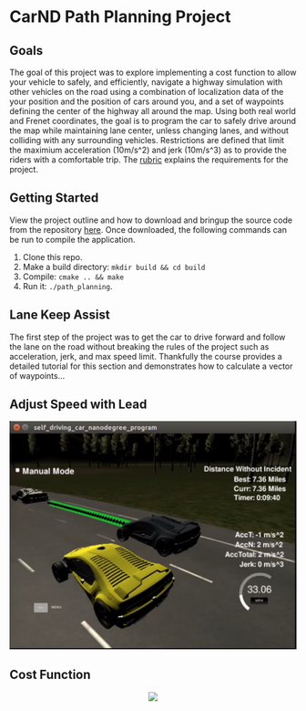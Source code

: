 # CarND Path Planning Project

## Goals
The goal of this project was to explore implementing a cost function to allow your vehicle to safely, and efficiently, navigate a highway simulation with other vehicles on the road using a combination of localization data of the your position and the position of cars around you, and a set of waypoints defining the center of the highway all around the map. Using both real world and Frenet coordinates, the goal is to program the car to safely drive around the map while maintaining lane center, unless changing lanes, and without colliding with any surrounding vehicles. Restrictions are defined that limit the maximium acceleration (10m/s^2) and jerk (10m/s^3) as to provide the riders with a comfortable trip. The [rubric](https://review.udacity.com/#!/rubrics/1020/view) explains the requirements for the project.

## Getting Started
View the project outline and how to download and bringup the source code from the repository [here](https://github.com/djiglesias/CarND-Path-Planning-Project/blob/master/overview.md). Once downloaded, the following commands can be run to compile the application.

1. Clone this repo.
2. Make a build directory: `mkdir build && cd build`
3. Compile: `cmake .. && make`
4. Run it: `./path_planning`.

## Lane Keep Assist
The first step of the project was to get the car to drive forward and follow the lane on the road without breaking the rules of the project such as acceleration, jerk, and max speed limit. Thankfully the course provides a detailed tutorial for this section and demonstrates how to calculate a vector of waypoints...

## Adjust Speed with Lead

<p align="center">
 <img src="./res/full_lap.png" width=550>
</p>

## Cost Function

<p align="center">
 <img src="./res/lane_change.gif">
</p>

